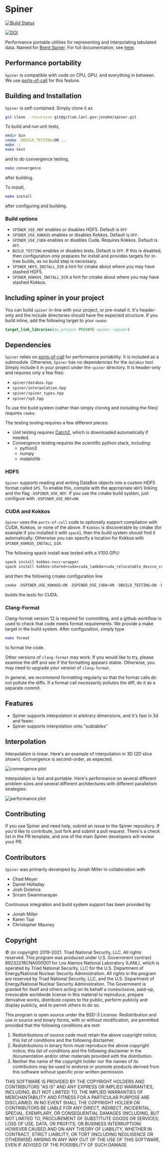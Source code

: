 Spiner
===

[![Build Status](https://github.com/LANL/spiner/actions/workflows/tests.yml/badge.svg)](https://github.com/lanl/spiner/actions/workflows/tests.yml)

[![DOI](https://zenodo.org/badge/340131542.svg)](https://zenodo.org/badge/latestdoi/340131542)

Performance portable utilities for representing and interpolating
tabulated data. Named for [Brent
Spiner](https://en.wikipedia.org/wiki/Brent_Spiner). For full documentation, see [here](https://lanl.github.io/spiner/main/index.html).

## Performance portability

`Spiner` is compatible with code on CPU, GPU, and everything in between. We use [ports-of-call](https://lanl.github.io/ports-of-call/main/index.html) for this feature.

## Building and Installation

`Spiner` is self-contained. Simply clone it as
```bash
git clone --recursive git@gitlab.lanl.gov:jonahm/spiner.git
```
To build and run unit tests,
```bash
mkdir bin
cmake -DBUILD_TESTING=ON ..
make -j
make test
```
and to do convergence testing,
```bash
make convergence
```
after building.

To install,
```bash
make install
```
after configuring and building.

### Build options

- `SPINER_USE_HDF` enables or disables HDF5. Default is `OFF`
- `SPINER_USE_KOKKOS` enables or disables Kokkos. Default is `OFF`.
- `SPINER_USE_CUDA` enables or disables Cuda. Requires Kokkos. Default is `OFF`.
- `BUILD_TESTING` enables or disables tests. Default is `OFF`. If
  this is disabled, then configuration *only* prepares for install and
  provides targets for in-tree builds, as no build step is necessary.
- `SPINER_HDF5_INSTALL_DIR` a hint for cmake about where you may have stashed HDF5.
- `SPINER_KOKKOS_INSTALL_DIR` a hint for cmake about where you may have stashed Kokkos.

## Including spiner in your project

You can build `spiner` in-line with your project, or pre-install
it. It's header-only and the include directories should have the
expected structure. If you build inline, add the following target to your `cmake`:
```cmake
target_link_libraries(my_project PRIVATE spiner::spiner)
```

## Dependencies

`Spiner` relies on [ports-of-call](https://lanl.github.io/ports-of-call/main/index.html) for performance portability. It is included as a submodule. Otherwise, `Spiner` has no dependencies for the `databox` tool. Simply include it in your project under the `spiner` directory. It is header-only and requires only a few files:

- `spiner/databox.hpp`
- `spiner/interpolation.hpp`
- `spiner/spiner_types.hpp`
- `spiner/sp5.hpp`

To use the build system (rather than simply cloning and including the files) requires `cmake`.

The testing tooling requires a few different pieces:

- Unit testing requires [Catch2](https://github.com/catchorg/Catch2),
  which is downloaded automatically if needed.
- Convergence testing requires the scientific python stack, including:
  - python3
  - numpy
  - matplotlib

### HDF5

`Spiner` supports reading and writing DataBox objects into a custom HDF5 format called `SP5`. 
To enable this, compile with the appropriate `HDF5` linking and the flag `-DSPINER_USE_HDF`.
If you use the cmake build system, just configure with `-DSPINER_USE_HDF=ON`.

### CUDA and Kokkos

`Spiner` uses the `ports-of-call` code to optionally support
compilation with CUDA, Kokkos, or none of the above. If `Kokkos` is
discoverable by cmake (for example if you installed it with `spack`),
then the build system should find it automatically. Otherwise you can
specify a location for Kokkos with `SPINER_KOKKOS_INSTALL_DIR`. 

The following spack install was tested with a V100 GPU:
```bash
spack install kokkos-nvcc-wrapper
spack install kokkos~shared+cuda+cuda_lambda+cuda_relocatable_device_code+wrapper cuda_arch=70
```
and then the following cmake configuration line
```C++
cmake -DSPINER_USE_KOKKOS=ON -DSPINER_USE_CUDA=ON -DBUILD_TESTING=ON -DCMAKE_CXX_COMPILER=nvcc_wrapper ..
```
builds the tests for CUDA.

### Clang-Format

Clang-format version 12 is required for committing, and a github
workflow is used to check that code meets format requirements. We
provide a make target in the build system. After configuration, simply
type
```bash
make format
```
to format the code.

Other versions of `clang-format` may work. If you would like to try,
please examine the diff and see if the formatting appears
stable. Otherwise, you may need to upgrade your version of
`clang-format`.

In general, we recommend formatting regularly so that the format calls
do not pollute the diffs. If a format call necessarily pollutes the
diff, do it as a separate commit.

## Features

- Spiner supports interpolation in arbitrary dimensions, and it's fast in 3d and fewer.
- Spiner supports interpolation onto "subtables"

## Interpolation

Interpolation is linear. Here's an example of interpolation in 3D (2D
slice shown). Convergence is second-order, as expected.

![convergence plot](figs/convergence.png)

Interpolation is fast and portable. Here's performance on several
different problem sizes and several different architectures with
different parallelism strategies:

![performance plot](figs/spiner_interpolation_benchmark.png)

## Contributing

If you use Spiner and need help, submit an issue to the Spiner
repository. If you'd like to contribute, just fork and submit a pull
request. There's a check list in the PR template, and one of the main
Spiner developers will review your PR.

## Contributors

`Spiner` was primarily developed by Jonah Miller in collaboration with
- Chad Meyer
- Daniel Holladay
- Josh Dolence
- Sriram Swaminarayan

Continuous integration and build system support has been provided by
- Jonah Miller
- Karen Tsai
- Christopher Mauney

## Copyright

© (or copyright) 2019-2021. Triad National Security, LLC. All rights
reserved.  This program was produced under U.S. Government contract
89233218CNA000001 for Los Alamos National Laboratory (LANL), which is
operated by Triad National Security, LLC for the U.S.  Department of
Energy/National Nuclear Security Administration. All rights in the
program are reserved by Triad National Security, LLC, and the
U.S. Department of Energy/National Nuclear Security
Administration. The Government is granted for itself and others acting
on its behalf a nonexclusive, paid-up, irrevocable worldwide license
in this material to reproduce, prepare derivative works, distribute
copies to the public, perform publicly and display publicly, and to
permit others to do so.

This program is open source under the BSD-3 License.  Redistribution
and use in source and binary forms, with or without modification, are
permitted provided that the following conditions are met:
1. Redistributions of source code must retain the above copyright
notice, this list of conditions and the following disclaimer.
2. Redistributions in binary form must reproduce the above copyright
notice, this list of conditions and the following disclaimer in the
documentation and/or other materials provided with the distribution.
3. Neither the name of the copyright holder nor the names of its
contributors may be used to endorse or promote products derived from
this software without specific prior written permission.

THIS SOFTWARE IS PROVIDED BY THE COPYRIGHT HOLDERS AND CONTRIBUTORS
"AS IS" AND ANY EXPRESS OR IMPLIED WARRANTIES, INCLUDING, BUT NOT
LIMITED TO, THE IMPLIED WARRANTIES OF MERCHANTABILITY AND FITNESS FOR
A PARTICULAR PURPOSE ARE DISCLAIMED. IN NO EVENT SHALL THE COPYRIGHT
HOLDER OR CONTRIBUTORS BE LIABLE FOR ANY DIRECT, INDIRECT, INCIDENTAL,
SPECIAL, EXEMPLARY, OR CONSEQUENTIAL DAMAGES (INCLUDING, BUT NOT
LIMITED TO, PROCUREMENT OF SUBSTITUTE GOODS OR SERVICES; LOSS OF USE,
DATA, OR PROFITS; OR BUSINESS INTERRUPTION) HOWEVER CAUSED AND ON ANY
THEORY OF LIABILITY, WHETHER IN CONTRACT, STRICT LIABILITY, OR TORT
(INCLUDING NEGLIGENCE OR OTHERWISE) ARISING IN ANY WAY OUT OF THE USE
OF THIS SOFTWARE, EVEN IF ADVISED OF THE POSSIBILITY OF SUCH DAMAGE
